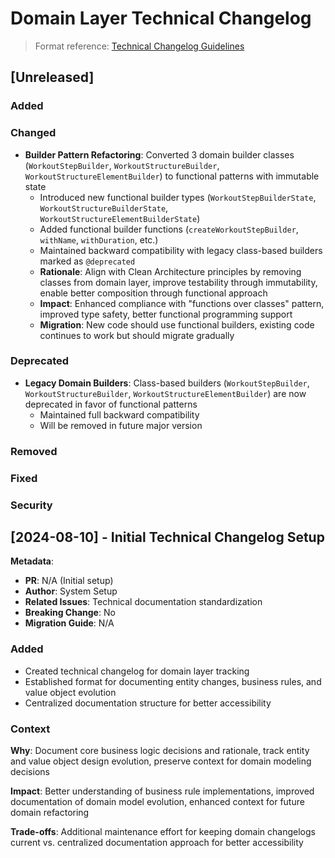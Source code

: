 # Domain Layer Technical Changelog

> Format reference: [Technical Changelog Guidelines](./README.md)

## [Unreleased]

### Added
### Changed
- **Builder Pattern Refactoring**: Converted 3 domain builder classes (`WorkoutStepBuilder`, `WorkoutStructureBuilder`, `WorkoutStructureElementBuilder`) to functional patterns with immutable state
  - Introduced new functional builder types (`WorkoutStepBuilderState`, `WorkoutStructureBuilderState`, `WorkoutStructureElementBuilderState`)
  - Added functional builder functions (`createWorkoutStepBuilder`, `withName`, `withDuration`, etc.)
  - Maintained backward compatibility with legacy class-based builders marked as `@deprecated`
  - **Rationale**: Align with Clean Architecture principles by removing classes from domain layer, improve testability through immutability, enable better composition through functional approach
  - **Impact**: Enhanced compliance with "functions over classes" pattern, improved type safety, better functional programming support
  - **Migration**: New code should use functional builders, existing code continues to work but should migrate gradually
### Deprecated
- **Legacy Domain Builders**: Class-based builders (`WorkoutStepBuilder`, `WorkoutStructureBuilder`, `WorkoutStructureElementBuilder`) are now deprecated in favor of functional patterns
  - Maintained full backward compatibility
  - Will be removed in future major version
### Removed
### Fixed
### Security

## [2024-08-10] - Initial Technical Changelog Setup

**Metadata**:
- **PR**: N/A (Initial setup)
- **Author**: System Setup
- **Related Issues**: Technical documentation standardization
- **Breaking Change**: No
- **Migration Guide**: N/A

### Added
- Created technical changelog for domain layer tracking
- Established format for documenting entity changes, business rules, and value object evolution  
- Centralized documentation structure for better accessibility

### Context

**Why**: Document core business logic decisions and rationale, track entity and value object design evolution, preserve context for domain modeling decisions

**Impact**: Better understanding of business rule implementations, improved documentation of domain model evolution, enhanced context for future domain refactoring

**Trade-offs**: Additional maintenance effort for keeping domain changelogs current vs. centralized documentation approach for better accessibility